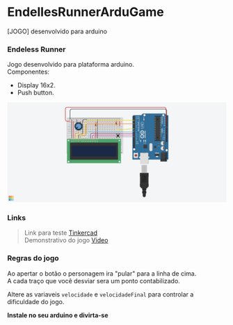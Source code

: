 # EndellesRunnerArduGame
[JOGO] desenvolvido para arduino
### Endeless Runner

Jogo desenvolvido para plataforma arduino.</br>
Componentes:
* Display 16x2.
* Push button.


![Screenshot](image.png)

### Links
> Link para teste [Tinkercad](https://www.tinkercad.com/things/2p7MHLkXCEb)</br>
> Demonstrativo do jogo [Video](https://youtu.be/abxUfcDR3wM)

### Regras do jogo
Ao apertar o botão o personagem ira "pular" para a linha de cima.</br>
A cada traço que você desviar sera um ponto contabilizado.

Altere as variaveis ```velocidade``` e ```velocidadeFinal``` para controlar a dificuldade do jogo.

**Instale no seu arduino e divirta-se**